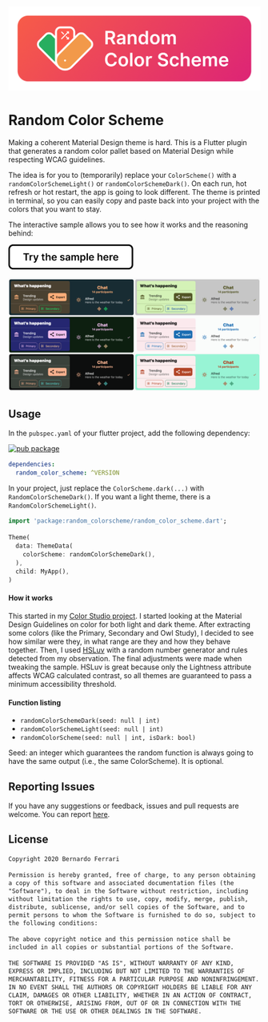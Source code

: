 ![Image of Fast Dark Theme](assets/readme.png)

# Random Color Scheme

Making a coherent Material Design theme is hard. This is a Flutter plugin that generates a random color pallet based on Material Design while respecting WCAG guidelines.

The idea is for you to (temporarily) replace your `ColorScheme()` with a `randomColorSchemeLight()` or `randomColorSchemeDark()`.
On each run, hot refresh or hot restart, the app is going to look different. The theme is printed in terminal, so you can easily copy and paste back into your project with the colors that you want to stay.

The interactive sample allows you to see how it works and the reasoning behind:

<a href="https://bernaferrari.github.io/RandomColorScheme"><img src="assets/try_here.png" height="50"/></a>

[![Random Color Scheme](assets/sample_preview.png)](https://bernaferrari.github.io/RandomColorScheme/)

## Usage

In the `pubspec.yaml` of your flutter project, add the following dependency:

[![pub package](https://img.shields.io/pub/v/random_color_scheme.svg)](https://pub.dev/packages/random_color_scheme)

```yaml
dependencies:
  random_color_scheme: ^VERSION
```

In your project, just replace the `ColorScheme.dark(...)` with `RandomColorSchemeDark()`.
If you want a light theme, there is a `RandomColorSchemeLight()`.

```dart
import 'package:random_colorscheme/random_color_scheme.dart';

Theme(
  data: ThemeData(
    colorScheme: randomColorSchemeDark(),
  ),
  child: MyApp(),
)
```
#### How it works
This started in my [Color Studio project](https://github.com/bernaferrari/color-studio).
I started looking at the Material Design Guidelines on color for both light and dark theme.
After extracting some colors (like the Primary, Secondary and Owl Study), I decided to see how similar were they, in what range are they and how they behave together.
Then, I used [HSLuv](https://www.hsluv.org/) with a random number generator and rules detected from my observation. The final adjustments were made when tweaking the sample.
HSLuv is great because only the Lightness attribute affects WCAG calculated contrast, so all themes are guaranteed to pass
a minimum accessibility threshold.

#### Function listing
- `randomColorSchemeDark(seed: null | int)`
- `randomColorSchemeLight(seed: null | int)`
- `randomColorScheme(seed: null | int, isDark: bool)`

Seed: an integer which guarantees the random function is always going to have the same output (i.e., the same ColorScheme).
It is optional.

## Reporting Issues

If you have any suggestions or feedback, issues and pull requests are welcome.
You can report [here](https://github.com/bernaferrari/RandomColorScheme/issues).

## License

    Copyright 2020 Bernardo Ferrari

    Permission is hereby granted, free of charge, to any person obtaining a copy of this software and associated documentation files (the "Software"), to deal in the Software without restriction, including without limitation the rights to use, copy, modify, merge, publish, distribute, sublicense, and/or sell copies of the Software, and to permit persons to whom the Software is furnished to do so, subject to the following conditions:

    The above copyright notice and this permission notice shall be included in all copies or substantial portions of the Software.

    THE SOFTWARE IS PROVIDED "AS IS", WITHOUT WARRANTY OF ANY KIND, EXPRESS OR IMPLIED, INCLUDING BUT NOT LIMITED TO THE WARRANTIES OF MERCHANTABILITY, FITNESS FOR A PARTICULAR PURPOSE AND NONINFRINGEMENT. IN NO EVENT SHALL THE AUTHORS OR COPYRIGHT HOLDERS BE LIABLE FOR ANY CLAIM, DAMAGES OR OTHER LIABILITY, WHETHER IN AN ACTION OF CONTRACT, TORT OR OTHERWISE, ARISING FROM, OUT OF OR IN CONNECTION WITH THE SOFTWARE OR THE USE OR OTHER DEALINGS IN THE SOFTWARE.